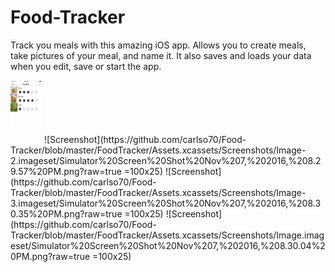 # Food-Tracker
Track you meals with this amazing iOS app. Allows you to create meals, take pictures of your meal, and name it. It also saves and loads your data when you edit, save or start the app.

<img src="https://github.com/carlso70/Food-Tracker/blob/master/FoodTracker/Assets.xcassets/Screenshots/Image-1.imageset/Simulator%20Screen%20Shot%20Nov%207,%202016,%208.29.50%20PM.png?raw=true" height="100" width="50"/>
![Screenshot](https://github.com/carlso70/Food-Tracker/blob/master/FoodTracker/Assets.xcassets/Screenshots/Image-2.imageset/Simulator%20Screen%20Shot%20Nov%207,%202016,%208.29.57%20PM.png?raw=true =100x25)
![Screenshot](https://github.com/carlso70/Food-Tracker/blob/master/FoodTracker/Assets.xcassets/Screenshots/Image-3.imageset/Simulator%20Screen%20Shot%20Nov%207,%202016,%208.30.35%20PM.png?raw=true =100x25)
![Screenshot](https://github.com/carlso70/Food-Tracker/blob/master/FoodTracker/Assets.xcassets/Screenshots/Image.imageset/Simulator%20Screen%20Shot%20Nov%207,%202016,%208.30.04%20PM.png?raw=true =100x25)
